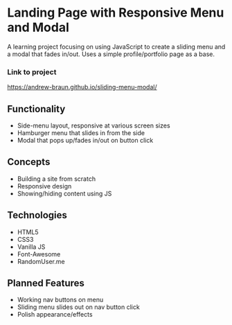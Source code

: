 # Landing Page with Responsive Menu and Modal

A learning project focusing on using JavaScript to create a sliding menu and a modal that fades in/out. Uses a simple profile/portfolio page as a base.

### Link to project

https://andrew-braun.github.io/sliding-menu-modal/

## Functionality

- Side-menu layout, responsive at various screen sizes
- Hamburger menu that slides in from the side
- Modal that pops up/fades in/out on button click

## Concepts

- Building a site from scratch
- Responsive design
- Showing/hiding content using JS

## Technologies

- HTML5
- CSS3
- Vanilla JS
- Font-Awesome
- RandomUser.me

## Planned Features

- Working nav buttons on menu
- Sliding menu slides out on nav button click
- Polish appearance/effects
